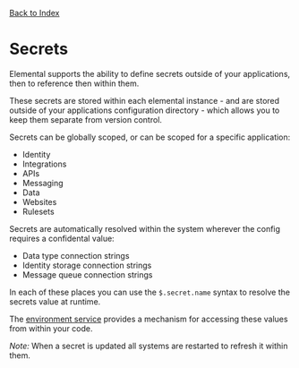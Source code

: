 [Back to Index](/documentation)

# Secrets

Elemental supports the ability to define secrets outside of your applications, then to reference then within them.

These secrets are stored within each elemental instance - and are stored outside of your applications configuration directory - which allows you
to keep them separate from version control.

Secrets can be globally scoped, or can be scoped for a specific application:

* Identity
* Integrations
* APIs
* Messaging
* Data
* Websites
* Rulesets

Secrets are automatically resolved within the system wherever the config requires a confidental value:

* Data type connection strings
* Identity storage connection strings
* Message queue connection strings

In each of these places you can use the `$.secret.name` syntax to resolve the secrets value at runtime.

The [environment service](/documentation/services/environmentService) provides a mechanism for accessing these values from within your code.

*Note:* When a secret is updated all systems are restarted to refresh it within them.